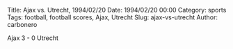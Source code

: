 Title: Ajax vs. Utrecht, 1994/02/20
Date: 1994/02/20 00:00
Category: sports
Tags: football, football scores, Ajax, Utrecht
Slug: ajax-vs-utrecht
Author: carbonero


Ajax 3 - 0 Utrecht
